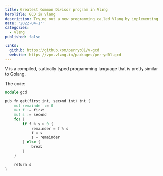 ```yaml
---
title: Greatest Common Divisor program in Vlang
heroTitle: GCD in Vlang
description: Trying out a new programming called Vlang by implementing the Greatest Common Divisor algorithm.
date: '2022-04-17'
categories:
  - vlang
published: false

links:
  github: https://github.com/perryd01/v-gcd
  website: https://vpm.vlang.io/packages/perryd01.gcd
---
```


V is a compiled, statically typed programming language that is pretty similar to Golang.

The code:

```v
module gcd

pub fn get(first int, second int) int {
	mut remainder := 0
	mut f := first
	mut s := second
	for {
		if f % s > 0 {
			remainder = f % s
			f = s
			s = remainder
		} else {
			break
		}
	}

	return s
}
```
